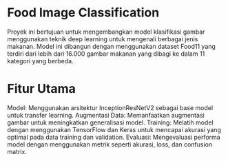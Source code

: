# Food Image Classification

Proyek ini bertujuan untuk mengembangkan model klasifikasi gambar menggunakan teknik deep learning untuk mengenali berbagai jenis makanan. Model ini dibangun dengan menggunakan dataset Food11 yang terdiri dari lebih dari 16.000 gambar makanan yang dibagi ke dalam 11 kategori yang berbeda.

# Fitur Utama
Model: Menggunakan arsitektur InceptionResNetV2 sebagai base model untuk transfer learning.
Augmentasi Data: Memanfaatkan augmentasi gambar untuk meningkatkan generalisasi model.
Training: Melatih model dengan menggunakan TensorFlow dan Keras untuk mencapai akurasi yang optimal pada data training dan validation.
Evaluasi: Mengevaluasi performa model dengan menggunakan metrik seperti akurasi, loss, dan confusion matrix.
